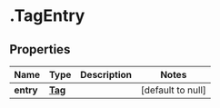 # .TagEntry

## Properties
Name | Type | Description | Notes
------------ | ------------- | ------------- | -------------
**entry** | [**Tag**](Tag.md) |  | [default to null]


